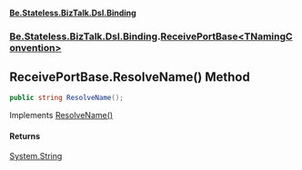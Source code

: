 #### [Be.Stateless.BizTalk.Dsl.Binding](README.md 'README')
### [Be.Stateless.BizTalk.Dsl.Binding](Be.Stateless.BizTalk.Dsl.Binding.md 'Be.Stateless.BizTalk.Dsl.Binding').[ReceivePortBase&lt;TNamingConvention&gt;](ReceivePortBase_TNamingConvention_.md 'Be.Stateless.BizTalk.Dsl.Binding.ReceivePortBase<TNamingConvention>')

## ReceivePortBase<TNamingConvention>.ResolveName() Method

```csharp
public string ResolveName();
```

Implements [ResolveName()](ISupportNameResolution.ResolveName().md 'Be.Stateless.BizTalk.Dsl.Binding.Convention.ISupportNameResolution.ResolveName()')

#### Returns
[System.String](https://docs.microsoft.com/en-us/dotnet/api/System.String 'System.String')
